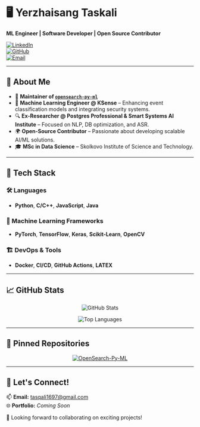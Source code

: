 # 🖥️ Yerzhaisang Taskali  
**ML Engineer | Software Developer | Open Source Contributor**  

[![LinkedIn](https://img.shields.io/badge/LinkedIn-Connect-blue?logo=linkedin)](https://www.linkedin.com/in/yerzhaisang/)  
[![GitHub](https://img.shields.io/badge/GitHub-Profile-black?logo=github)](https://github.com/Yerzhaisang)  
[![Email](https://img.shields.io/badge/Email-tasqali1697%40gmail.com-red?logo=gmail)](mailto:tasqali1697@gmail.com)  

---

## 👋 About Me  
- 🚀 **Maintainer of [`opensearch-py-ml`](https://github.com/opensearch-project/opensearch-py-ml)**  
- 🎯 **Machine Learning Engineer @ KSense** – Enhancing event classification models and integrating security systems.  
- 🔍 **Ex-Researcher @ Postgres Professional & Smart Systems AI Institute** – Focused on NLP, DB optimization, and ASR.  
- 🌍 **Open-Source Contributor** – Passionate about developing scalable AI/ML solutions.  
- 🎓 **MSc in Data Science** – Skolkovo Institute of Science and Technology.  

---

## 🔧 Tech Stack  
### 🛠️ Languages  
- **Python**, **C/C++**, **JavaScript**, **Java**  

### 🤖 Machine Learning Frameworks  
- **PyTorch**, **TensorFlow**, **Keras**, **Scikit-Learn**, **OpenCV**  

### 🏗️ DevOps & Tools  
- **Docker**, **CI/CD**, **GitHub Actions**, **LATEX**  

---

## 📈 GitHub Stats  

<p align="center">
  <img src="https://github-readme-stats.vercel.app/api?username=Yerzhaisang&show_icons=true&theme=tokyonight" alt="GitHub Stats" />
</p>  
<p align="center">
  <img src="https://github-readme-stats.vercel.app/api/top-langs/?username=Yerzhaisang&theme=tokyonight&layout=compact" alt="Top Languages" />
</p>  

---

## 📂 Pinned Repositories  

<p align="center">
  <a href="https://github.com/opensearch-project/opensearch-py-ml">
    <img src="https://github-readme-stats.vercel.app/api/pin/?username=opensearch-project&repo=opensearch-py-ml&theme=tokyonight" alt="OpenSearch-Py-ML" />
  </a>
</p>  

---

## 🤝 Let's Connect!  
📫 **Email:** [tasqali1697@gmail.com](mailto:tasqali1697@gmail.com)  
🌐 **Portfolio:** *Coming Soon*  

🚀 Looking forward to collaborating on exciting projects!  
